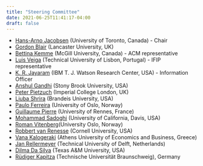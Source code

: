 ```yaml
---
title: "Steering Committee"
date: 2021-06-25T11:41:17-04:00
draft: false
---
```


* [Hans-Arno Jacobsen](https://www.eecg.utoronto.ca/~jacobsen/) (University of Toronto, Canada) - Chair
* [Gordon Blair](https://www.lancaster.ac.uk/people-profiles/gordon-blair) (Lancaster University, UK)
* [Bettina Kemme](https://www.cs.mcgill.ca/~kemme/) (McGill University, Canada) - ACM representative
* [Luis Veiga](https://www.gsd.inesc-id.pt/~lveiga/) (Technical University of Lisbon, Portugal) - IFIP representative
* [K. R. Jayaram](http://www.jayaramkr.com) (IBM T. J. Watson Research Center, USA) - Information Officer
* [Anshul Gandhi](https://www3.cs.stonybrook.edu/~anshul/) (Stony Brook University, USA)
* [Peter Pietzuch](https://www.imperial.ac.uk/people/prp) (Imperial College London, UK)
* [Liuba Shrira](https://www.cs.brandeis.edu/~liuba/) (Brandeis University, USA)
* [Paulo Ferreira](https://www.mn.uio.no/ifi/english/people/aca/paulofe/) (University of Oslo, Norway)
* [Guillaume Pierre](http://www.globule.org/~gpierre/) (University of Rennes, France)
* [Mohammad Sadoghi](https://expolab.org/) (University of California, Davis, USA)
* [Roman Vitenberg](https://folk.universitetetioslo.no/romanvi/)(University Oslo, Norway)
* [Robbert van Renesse](https://www.cs.cornell.edu/home/rvr/) (Cornell University, USA)
* [Vana Kalogeraki](http://www2.cs.aueb.gr/~vana/) (Athens University of Economics and Business, Greece)
* [Jan Rellermeyer](https://www.tudelft.nl/en/eemcs/the-faculty/departments/software-technology/distributed-systems/people/jan-rellermeyer) (Technical University of Delft, Netherlands)
* [Dilma Da Silva](https://www.dilmadasilva.org/) (Texas A&M University, USA)
* [Rüdiger Kapitza](https://www.ibr.cs.tu-bs.de/users/kapitza/) (Technische Universität Braunschweig), Germany

